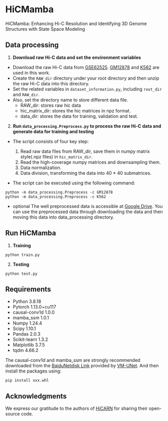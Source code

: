 # HiCMamba
HiCMamba: Enhancing Hi-C Resolution and Identifying 3D Genome Structures with State Space Modeling

## Data processing

1. **Download raw Hi-C data and set the environment variables**
* Download the raw Hi-C data from [GSE62525](https://www.ncbi.nlm.nih.gov/geo/query/acc.cgi?acc=GSE63525). [GM12878](https://www.ncbi.nlm.nih.gov/geo/download/?acc=GSE63525&format=file&file=GSE63525%5FGM12878%5Finsitu%5Fprimary%2Breplicate%5Fcombined%5F30%2Ehic)
and [K562](https://www.ncbi.nlm.nih.gov/geo/download/?acc=GSE63525&format=file&file=GSE63525%5FK562%5Fcombined%5F30%2Ehic) are used in this work.
* Create the `RAW_dir` directory under your root directory and then unzip the raw Hi-C data into this directory.
* Set the related variables in `dataset_information.py`, including `root_dir` and `RAW_dir`.
* Also, set the directory name to store different data file.
    * RAW_dir: stores raw hic data
    * hic_matrix_dir: stores the hic matrices in npz format.
    * data_dir: stores the data for training, validation and test.

2. **Run `data_processing.Preprocess.py` to process the raw Hi-C data and generate data for training and testing**

* The script consists of four key step:
    1. Read raw data files from RAW_dir, save them in numpy matrix style(.npz files) in `hic_matrix_dir`.
    2. Read the high-coverage numpy matrices and downsampling them.
    3. Data normalization. 
    4. Data division, transforming the data into 40 * 40 submatrices.

* The script can be executed using the following command:
```
python -m data_processing.Preprocess -c GM12878
python -m data_processing.Preprocess -c K562
```

* optional
The well preprocessed data is accessible at [Google Drive](https://drive.google.com/file/d/1V1eYC9RcCEz6jTrOZ3-9DhNQBk34X8f6/view?usp=drive_link). You can use the preprocessed data through downloading the data and then moving this data into data_processing directory.

## Run HiCMamba
1. **Training**
```
python train.py
```
2. **Testing**
```
python test.py
```

## Requirements
- Python 3.8.18
- Pytorch 1.13.0+cu117
- causal-conv1d 1.0.0
- mamba_ssm 1.0.1
- Numpy 1.24.4
- Scipy 1.10.1
- Pandas 2.0.3
- Scikit-learn 1.3.2
- Matplotlib 3.7.5
- tqdm 4.66.2

The causal-conv1d and mamba_ssm are strongly recommended downloaded from the [BaiduNetdisk Link](https://pan.baidu.com/s/1Tibn8Xh4FMwj0ths8Ufazw?pwd=uu5k) provided by [VM-UNet](https://github.com/JCruan519/VM-UNet). And then install the packages using:
```
pip install xxx.whl
```

## Acknowledgments
We express our gratitude to the authors of [HiCARN](https://github.com/OluwadareLab/HiCARN) for sharing their open-source code.